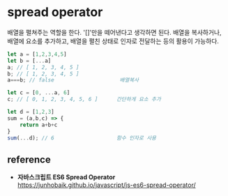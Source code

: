 # spread operator
배열을 펼쳐주는 역할을 한다. '[]'만을 떼어낸다고 생각하면 된다. 배열을 복사하거나, 배열에 요소를 추가하고, 배열을 펼친 상태로 인자로 전달하는 등의 활용이 가능하다.
```js
let a = [1,2,3,4,5]
let b = [...a]
a; // [ 1, 2, 3, 4, 5 ]
b; // [ 1, 2, 3, 4, 5 ]
a===b; // false                     배열복사

let c = [0, ...a, 6]
c; // [ 0, 1, 2, 3, 4, 5, 6 ]      간단하게 요소 추가

let d = [1,2,3]
sum = (a,b,c) => {
    return a+b+c
}
sum(...d); // 6                    함수 인자로 사용
```

## reference
* **자바스크립트 ES6 Spread Operator** https://junhobaik.github.io/javascript/js-es6-spread-operator/
